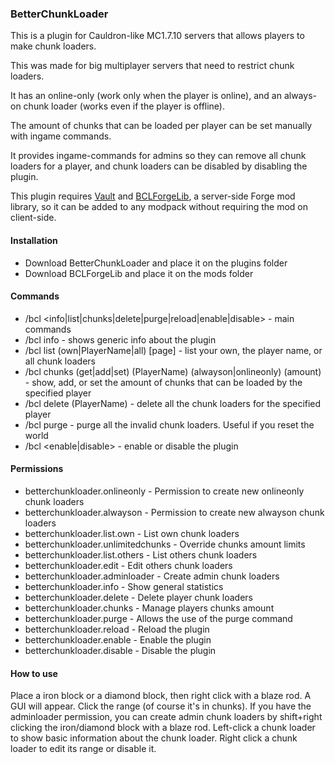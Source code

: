 ### BetterChunkLoader
This is a plugin for Cauldron-like MC1.7.10 servers that allows players to make chunk loaders.

This was made for big multiplayer servers that need to restrict chunk loaders.

It has an online-only (work only when the player is online), and an always-on chunk loader (works even if the player is offline).

The amount of chunks that can be loaded per player can be set manually with ingame commands.

It provides ingame-commands for admins so they can remove all chunk loaders for a player, and chunk loaders can be disabled by disabling the plugin.

This plugin requires [Vault](https://dev.bukkit.org/bukkit-plugins/vault/) and [BCLForgeLib](https://github.com/KaiKikuchi/BCLForgeLib), a server-side Forge mod library, so it can be added to any modpack without requiring the mod on client-side.

#### Installation
- Download BetterChunkLoader and place it on the plugins folder
- Download BCLForgeLib and place it on the mods folder

#### Commands
- /bcl <info|list|chunks|delete|purge|reload|enable|disable> - main commands
- /bcl info - shows generic info about the plugin
- /bcl list (own|PlayerName|all) [page] - list your own, the player name, or all chunk loaders
- /bcl chunks (get|add|set) (PlayerName) (alwayson|onlineonly) (amount) - show, add, or set the amount of chunks that can be loaded by the specified player
- /bcl delete (PlayerName) - delete all the chunk loaders for the specified player
- /bcl purge - purge all the invalid chunk loaders. Useful if you reset the world
- /bcl <enable|disable> - enable or disable the plugin

#### Permissions
- betterchunkloader.onlineonly - Permission to create new onlineonly chunk loaders
- betterchunkloader.alwayson - Permission to create new alwayson chunk loaders
- betterchunkloader.list.own - List own chunk loaders
- betterchunkloader.unlimitedchunks - Override chunks amount limits
- betterchunkloader.list.others - List others chunk loaders
- betterchunkloader.edit - Edit others chunk loaders
- betterchunkloader.adminloader - Create admin chunk loaders
- betterchunkloader.info - Show general statistics
- betterchunkloader.delete - Delete player chunk loaders
- betterchunkloader.chunks - Manage players chunks amount
- betterchunkloader.purge - Allows the use of the purge command
- betterchunkloader.reload - Reload the plugin
- betterchunkloader.enable - Enable the plugin
- betterchunkloader.disable - Disable the plugin

#### How to use
Place a iron block or a diamond block, then right click with a blaze rod. A GUI will appear. Click the range (of course it's in chunks). If you have the adminloader permission, you can create admin chunk loaders by shift+right clicking the iron/diamond block with a blaze rod. Left-click a chunk loader to show basic information about the chunk loader. Right click a chunk loader to edit its range or disable it.

